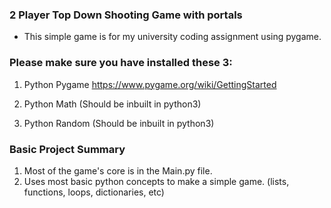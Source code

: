 ### 2 Player Top Down Shooting Game with portals

- This simple game is for my university coding assignment using pygame.

### Please make sure you have installed these 3:

1) Python Pygame
https://www.pygame.org/wiki/GettingStarted

2) Python Math
(Should be inbuilt in python3)

3) Python Random
(Should be inbuilt in python3)

### Basic Project Summary

1) Most of the game's core is in the Main.py file.
2) Uses most basic python concepts to make a simple game. (lists, functions, loops, dictionaries, etc)
